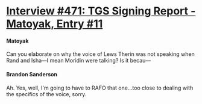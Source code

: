 # [Interview #471: TGS Signing Report - Matoyak, Entry #11](https://www.theoryland.com/intvmain.php?i=471#11)

#### Matoyak

Can you elaborate on why the voice of Lews Therin was not speaking when Rand and Isha—I mean Moridin were talking? Is it becau—

#### Brandon Sanderson

Ah. Yes, well, I'm going to have to RAFO that one...too close to dealing with the specifics of the voice, sorry.

